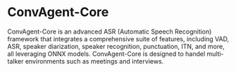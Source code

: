 # ConvAgent-Core

ConvAgent-Core is an advanced ASR (Automatic Speech Recognition) framework that integrates a comprehensive suite of features, including VAD, ASR, speaker diarization, speaker recognition, punctuation, ITN, and more, all leveraging ONNX models. ConvAgent-Core is designed to handel multi-talker environments such as meetings and interviews.